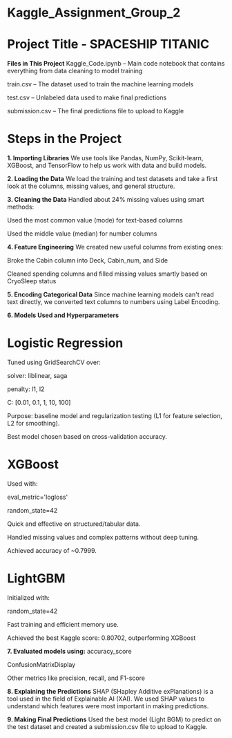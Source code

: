# Kaggle_Assignment_Group_2
# Project Title - SPACESHIP TITANIC

**Files in This Project**
Kaggle_Code.ipynb – Main code notebook that contains everything from data cleaning to model training

train.csv – The dataset used to train the machine learning models

test.csv – Unlabeled data used to make final predictions

submission.csv – The final predictions file to upload to Kaggle

# Steps in the Project
**1. Importing Libraries**
We use tools like Pandas, NumPy, Scikit-learn, XGBoost, and TensorFlow to help us work with data and build models.

**2. Loading the Data**
We load the training and test datasets and take a first look at the columns, missing values, and general structure.

**3. Cleaning the Data**
Handled about 24% missing values using smart methods:

Used the most common value (mode) for text-based columns

Used the middle value (median) for number columns

**4. Feature Engineering**
We created new useful columns from existing ones:

Broke the Cabin column into Deck, Cabin_num, and Side

Cleaned spending columns and filled missing values smartly based on CryoSleep status

**5. Encoding Categorical Data**
Since machine learning models can't read text directly, we converted text columns to numbers using Label Encoding.

**6.  Models Used and Hyperparameters**
# Logistic Regression

Tuned using GridSearchCV over:

solver: liblinear, saga

penalty: l1, l2

C: [0.01, 0.1, 1, 10, 100]

Purpose: baseline model and regularization testing (L1 for feature selection, L2 for smoothing).

Best model chosen based on cross-validation accuracy.

# XGBoost

Used with:

eval_metric='logloss'

random_state=42

Quick and effective on structured/tabular data.

Handled missing values and complex patterns without deep tuning.

Achieved accuracy of ~0.7999.

# LightGBM

Initialized with:

random_state=42

Fast training and efficient memory use.

Achieved the best Kaggle score: 0.80702, outperforming XGBoost

**7. Evaluated models using:**
accuracy_score

ConfusionMatrixDisplay

Other metrics like precision, recall, and F1-score

**8. Explaining the Predictions**
SHAP (SHapley Additive exPlanations) is a tool used in the field of Explainable AI (XAI).
We used SHAP values to understand which features were most important in making predictions.

**9. Making Final Predictions**
Used the best model (Light BGM) to predict on the test dataset and created a submission.csv file to upload to Kaggle.


